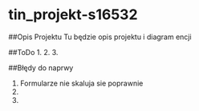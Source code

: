 # tin_projekt-s16532
##Opis Projektu
Tu będzie opis projektu i diagram encji

##ToDo
1.
2.
3.


##Błędy do naprwy

1. Formularze nie skaluja sie poprawnie
2.
3.
